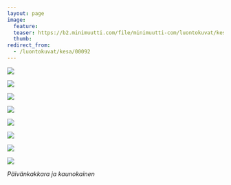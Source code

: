 ```yaml
---
layout: page
image:
  feature:
  teaser: https://b2.minimuutti.com/file/minimuutti-com/luontokuvat/kes%C3%A4/5/DS23699-245px.jpg
  thumb:
redirect_from:
  - /luontokuvat/kesa/00092
---
```


![](https://b2.minimuutti.com/file/minimuutti-com/luontokuvat/kes%C3%A4/9/DS34029-800px.jpg)

![](https://b2.minimuutti.com/file/minimuutti-com/luontokuvat/kes%C3%A4/5/DS23579-800px.jpg)

![](https://b2.minimuutti.com/file/minimuutti-com/luontokuvat/kes%C3%A4/8/DS33810-800px.jpg)

![](https://b2.minimuutti.com/file/minimuutti-com/luontokuvat/kes%C3%A4/8/DS33814-800px.jpg)

![](https://b2.minimuutti.com/file/minimuutti-com/luontokuvat/kes%C3%A4/8/DS33835-800px.jpg)

![](https://b2.minimuutti.com/file/minimuutti-com/luontokuvat/kes%C3%A4/9/DS33769-800px.jpg)

![](https://b2.minimuutti.com/file/minimuutti-com/luontokuvat/kes%C3%A4/9/DS33781-800px.jpg)

![](https://b2.minimuutti.com/file/minimuutti-com/luontokuvat/kes%C3%A4/5/DS23699-800px.jpg)

*Päivänkakkara ja kaunokainen*